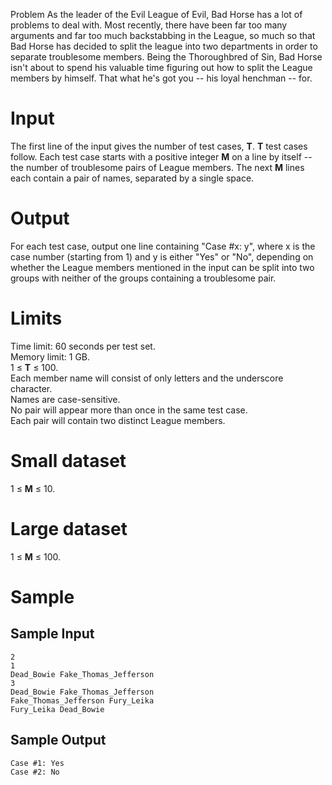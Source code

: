 Problem
As the leader of the Evil League of Evil, Bad Horse has a lot of problems to deal with. Most recently, there have been far too many arguments and far too much backstabbing in the League, so much so that Bad Horse has decided to split the league into two departments in order to separate troublesome members. Being the Thoroughbred of Sin, Bad Horse isn't about to spend his valuable time figuring out how to split the League members by himself. That what he's got you -- his loyal henchman -- for.

Input
===
The first line of the input gives the number of test cases, **T**. **T** test cases follow. Each test case starts with a positive integer **M** on a line by itself -- the number of troublesome pairs of League members. The next **M** lines each contain a pair of names, separated by a single space.

Output
===
For each test case, output one line containing "Case #x: y", where x is the case number (starting from 1) and y is either "Yes" or "No", depending on whether the League members mentioned in the input can be split into two groups with neither of the groups containing a troublesome pair.

Limits
===
Time limit: 60 seconds per test set.<br />
Memory limit: 1 GB.<br />
1 ≤ **T** ≤ 100.<br />
Each member name will consist of only letters and the underscore character.<br />
Names are case-sensitive.<br />
No pair will appear more than once in the same test case.<br />
Each pair will contain two distinct League members.<br />

Small dataset
===
1 ≤ **M** ≤ 10.

Large dataset
===
1 ≤ **M** ≤ 100.

Sample
===
Sample Input
---
```
2
1
Dead_Bowie Fake_Thomas_Jefferson
3
Dead_Bowie Fake_Thomas_Jefferson
Fake_Thomas_Jefferson Fury_Leika
Fury_Leika Dead_Bowie
```
Sample Output
---
```
Case #1: Yes
Case #2: No
```